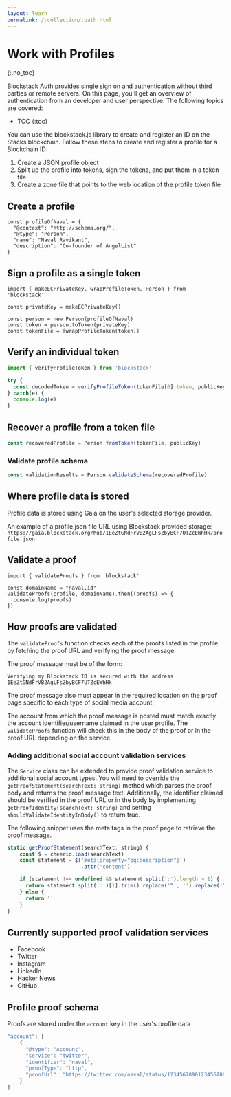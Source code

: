 ```yaml
---
layout: learn
permalink: /:collection/:path.html
---
```

# Work with Profiles

{:.no_toc}

Blockstack Auth provides single sign on and authentication without third parties or remote servers. On this page, you'll get an overview of authentication from an developer and user perspective. The following topics are covered:

* TOC
{:toc}

You can use the blockstack.js library to create and register an ID on the Stacks blockchain.  Follow these steps to create and register a profile for a Blockchain ID:

1. Create a JSON profile object
2. Split up the profile into tokens, sign the tokens, and put them in a token file
3. Create a zone file that points to the web location of the profile token file



## Create a profile

```es6
const profileOfNaval = {
  "@context": "http://schema.org/",
  "@type": "Person",
  "name": "Naval Ravikant",
  "description": "Co-founder of AngelList"
}
```

## Sign a profile as a single token

```es6
import { makeECPrivateKey, wrapProfileToken, Person } from 'blockstack'

const privateKey = makeECPrivateKey()

const person = new Person(profileOfNaval)
const token = person.toToken(privateKey)
const tokenFile = [wrapProfileToken(token)]
```

## Verify an individual token

```js
import { verifyProfileToken } from 'blockstack'

try {
  const decodedToken = verifyProfileToken(tokenFile[0].token, publicKey)
} catch(e) {
  console.log(e)
}
```

## Recover a profile from a token file

```js
const recoveredProfile = Person.fromToken(tokenFile, publicKey)
```

### Validate profile schema

```js
const validationResults = Person.validateSchema(recoveredProfile)
```

## Where profile data is stored

Profile data is stored using Gaia on the user's selected storage provider.

An example of a profile.json file URL using Blockstack provided storage:
`https://gaia.blockstack.org/hub/1EeZtGNdFrVB2AgLFsZbyBCF7UTZcEWhHk/profile.json`


## Validate a proof

```es6
import { validateProofs } from 'blockstack'

const domainName = "naval.id"
validateProofs(profile, domainName).then((proofs) => {
  console.log(proofs)
})
```

## How proofs are validated
The `validateProofs` function checks each of the proofs listed in the
profile by fetching the proof URL and verifying the proof message.

The proof message must be of the form:
```
Verifying my Blockstack ID is secured with the address
1EeZtGNdFrVB2AgLFsZbyBCF7UTZcEWhHk
```

The proof message also must appear in the required location on the
proof page specific to each type of social media account.

The account from which the proof message is posted must match exactly
the account identifier/username claimed in the user profile. The
`validateProofs` function will check this in the body of the proof or
in the proof URL depending on the service.

### Adding additional social account validation services
The `Service` class can be extended to provide proof validation service
to additional social account types. You will need to override the
`getProofStatement(searchText: string)` method which parses the proof
body and returns the proof message text. Additionally, the identifier
claimed should be verified in the proof URL or in the body by implementing
`getProofIdentity(searchText: string)` and setting `shouldValidateIdentityInBody()`
to return true.

The following snippet uses the meta tags in the proof page to retrieve the proof message.
```js
static getProofStatement(searchText: string) {
	const $ = cheerio.load(searchText)
	const statement = $('meta[property="og:description"]')
	                    .attr('content')

	if (statement !== undefined && statement.split(':').length > 1) {
	  return statement.split(':')[1].trim().replace('“', '').replace('”', '')
	} else {
	  return ''
	}
}
```

## Currently supported proof validation services
- Facebook
- Twitter
- Instagram
- LinkedIn
- Hacker News
- GitHub

## Profile proof schema
Proofs are stored under the `account` key in the user's profile data
```js
"account": [
	{
	  "@type": "Account",
	  "service": "twitter",
	  "identifier": "naval",
	  "proofType": "http",
	  "proofUrl": "https://twitter.com/naval/status/12345678901234567890"
	}
]
```
